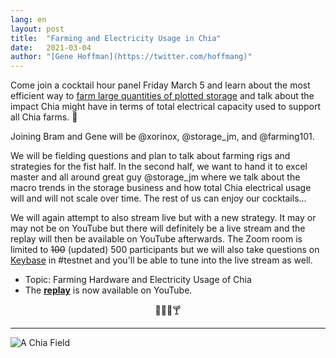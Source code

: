 ```yaml
---
lang: en
layout: post
title:  "Farming and Electricity Usage in Chia"
date:   2021-03-04
author: "[Gene Hoffman](https://twitter.com/hoffmang)"
---
```


Come join a cocktail hour panel Friday March 5 and learn about the most efficient way to [farm large quantities of plotted storage](https://github.com/Chia-Network/chia-blockchain/wiki/Reference-Farming-Hardware) and talk about the impact Chia might have in terms of total electrical capacity used to support all Chia farms. 🌱

Joining Bram and Gene will be @xorinox, @storage_jm, and @farming101.

We will be fielding questions and plan to talk about farming rigs and strategies for the fist half. In the second half, we want to hand it to excel master and all around great guy @storage_jm where we talk about the macro trends in the storage business and how total Chia electrical usage will and will not scale over time. The rest of us can enjoy our cocktails...

We will again attempt to also stream live but with a new strategy. It may or may not be on YouTube but there will definitely be a live stream and the replay will then be available on YouTube afterwards. The Zoom room is limited to ~~100~~ (updated) 500 participants but we will also take questions on [Keybase](https://keybase.io/team/chia_network.public) in #testnet and you'll be able to tune into the live stream as well.


- Topic: Farming Hardware and Electricity Usage of Chia
- The **[replay](https://youtu.be/oGTBMKVXRuA)** is now available on YouTube.

<p style="text-align: center;">🥃🍺🍷🍸</p>

***

![A Chia Field](https://sep.yimg.com/ca/I/yhst-76130726706872_2271_394094)
